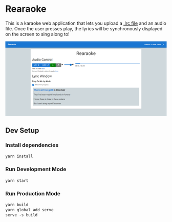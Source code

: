 # Rearaoke

This is a karaoke web application that lets you upload a [.lrc file](https://en.wikipedia.org/wiki/LRC_(file_format)) and an audio file.  Once the user presses play, the lyrics will be synchronously displayed on the screen to sing along to!

![App Screenshot](docs/images/screenshot.png)

## Dev Setup
### Install dependencies
```
yarn install
```
### Run Development Mode
```
yarn start
```
### Run Production Mode
```
yarn build
yarn global add serve
serve -s build
```